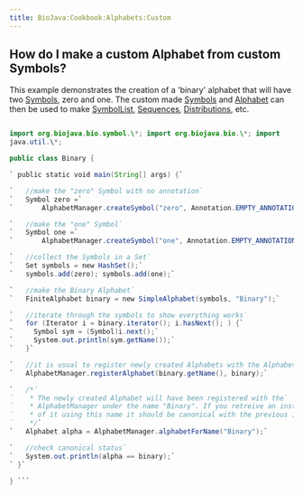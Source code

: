 ```yaml
---
title: BioJava:Cookbook:Alphabets:Custom
---
```


How do I make a custom Alphabet from custom Symbols?
----------------------------------------------------

This example demonstrates the creation of a 'binary' alphabet that will
have two
[Symbols](http://www.biojava.org/docs/api1.8/org/biojava/bio/symbol/Symbol.html),
zero and one. The custom made
[Symbols](http://www.biojava.org/docs/api1.8/org/biojava/bio/symbol/Symbol.html)
and
[Alphabet](http://www.biojava.org/docs/api1.8/org/biojava/bio/symbol/Alphabet.html)
can then be used to make
[SymbolList](http://www.biojava.org/docs/api1.8/org/biojava/bio/symbol/SymbolList.html),
[Sequences](http://www.biojava.org/docs/api1.8/org/biojava/bio/seq/Sequence.html),
[Distributions](http://www.biojava.org/docs/api1.8/org/biojava/bio/dist/Distribution.html),
etc.

```java package biojava\_in\_anger;

import org.biojava.bio.symbol.\*; import org.biojava.bio.\*; import
java.util.\*;

public class Binary {

` public static void main(String[] args) {`

`   //make the "zero" Symbol with no annotation`  
`   Symbol zero =`  
`       AlphabetManager.createSymbol("zero", Annotation.EMPTY_ANNOTATION);`

`   //make the "one" Symbol`  
`   Symbol one =`  
`       AlphabetManager.createSymbol("one", Annotation.EMPTY_ANNOTATION);`

`   //collect the Symbols in a Set`  
`   Set symbols = new HashSet();`  
`   symbols.add(zero); symbols.add(one);`

`   //make the Binary Alphabet`  
`   FiniteAlphabet binary = new SimpleAlphabet(symbols, "Binary");`

`   //iterate through the symbols to show everything works`  
`   for (Iterator i = binary.iterator(); i.hasNext(); ) {`  
`     Symbol sym = (Symbol)i.next();`  
`     System.out.println(sym.getName());`  
`   }`

`   //it is usual to register newly created Alphabets with the AlphabetManager`  
`   AlphabetManager.registerAlphabet(binary.getName(), binary);`

`   /*`  
`    * The newly created Alphabet will have been registered with the`  
`    * AlphabetManager under the name "Binary". If you retreive an instance`  
`    * of it using this name it should be canonical with the previous instance`  
`    */`  
`   Alphabet alpha = AlphabetManager.alphabetForName("Binary");`

`   //check canonical status`  
`   System.out.println(alpha == binary);`  
` }`

} ```

